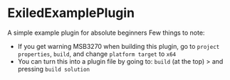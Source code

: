 # ExiledExamplePlugin
A simple example plugin for absolute beginners 
Few things to note:
- If you get warning MSB3270 when building this plugin, go to `project properties`, `build`, and change `platform target` to `x64`
- You can turn this into a plugin file by going to: `build` (at the top) > and pressing `build solution`
